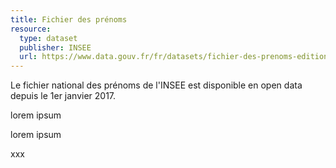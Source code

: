 ```yaml
---
title: Fichier des prénoms
resource:
  type: dataset
  publisher: INSEE
  url: https://www.data.gouv.fr/fr/datasets/fichier-des-prenoms-edition-2016/
---
```


Le fichier national des prénoms de l'INSEE est disponible en open data depuis le 1er janvier 2017.

<!--more-->

lorem ipsum

lorem ipsum

xxx

<div data-udata-dataset-id="586a824588ee3835ec3f4e61"></div>
